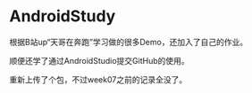 # AndroidStudy

根据B站up“天哥在奔跑”学习做的很多Demo，还加入了自己的作业。

顺便还学了通过AndroidStudio提交GitHub的使用。

重新上传了个包，不过week07之前的记录全没了。
